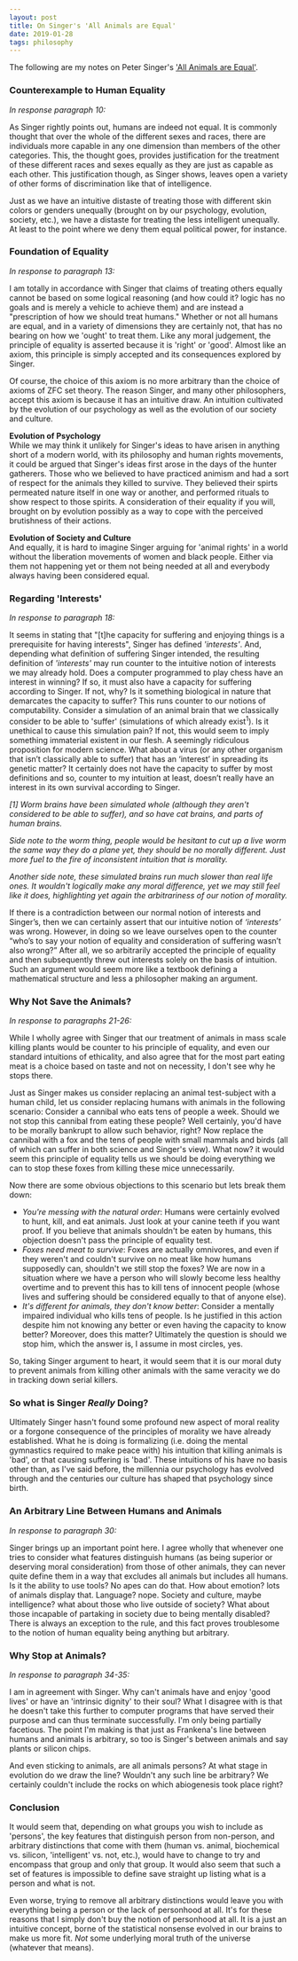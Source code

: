 ```yaml
---
layout: post
title: On Singer's 'All Animals are Equal'
date: 2019-01-28
tags: philosophy
---
```

The following are my notes on Peter Singer's ['All Animals are Equal'](https://rintintin.colorado.edu/~vancecd/phil3140/Singer1.pdf).

### Counterexample to Human Equality
*In response paragraph 10:*

As Singer rightly points out, humans are indeed not equal. It is commonly thought that over the whole of the different sexes and races, there are individuals more capable in any one dimension than members of the other categories. This, the thought goes, provides justification for the treatment of these different races and sexes equally as they are just as capable as each other. This justification though, as Singer shows, leaves open a variety of other forms of discrimination like that of intelligence.

<!--more-->

Just as we have an intuitive distaste of treating those with different skin colors or genders unequally (brought on by our psychology, evolution, society, etc.), we have a distaste for treating the less intelligent unequally. At least to the point where we deny them equal political power, for instance.

### Foundation of Equality
*In response to paragraph 13:*

I am totally in accordance with Singer that claims of treating others equally cannot be based on some logical reasoning (and how could it? logic has no goals and is merely a vehicle to achieve them) and are instead a "prescription of how we should treat humans." Whether or not all humans are equal, and in a variety of dimensions they are certainly not, that has no bearing on how we 'ought' to treat them. Like any moral judgement, the principle of equality is asserted because it is 'right' or 'good'. Almost like an axiom, this principle is simply accepted and its consequences explored by Singer.

Of course, the choice of this axiom is no more arbitrary than the choice of axioms of ZFC set theory. The reason Singer, and many other philosophers, accept this axiom is because it has an intuitive draw. An intuition cultivated by the evolution of our psychology as well as the evolution of our society and culture.

**Evolution of Psychology**<br>
While we may think it unlikely for Singer's ideas to have arisen in anything short of a modern world, with its philosophy and human rights movements, it could be argued that Singer's ideas first arose in the days of the hunter gatherers. Those who we believed to have practiced animism and had a sort of respect for the animals they killed to survive. They believed their spirts permeated nature itself in one way or another, and performed rituals to show respect to those spirits. A consideration of their equality if you will, brought on by evolution possibly as a way to cope with the perceived brutishness of their actions.

**Evolution of Society and Culture**<br>
And equally, it is hard to imagine Singer arguing for 'animal rights' in a world without the liberation movements of women and black people. Either via them not happening yet or them not being needed at all and everybody always having been considered equal.

### Regarding 'Interests'
*In response to paragraph 18:*

It seems in stating that "[t]he capacity for suffering and enjoying things is a prerequisite for having interests", Singer has defined *'interests'*. And, depending what definition of suffering Singer intended, the resulting definition of *'interests'* may run counter to the intuitive notion of interests we may already hold. Does a computer programmed to play chess have an interest in winning? If so, it must also have a capacity for suffering according to Singer. If not, why? Is it something biological in nature that demarcates the capacity to suffer? This runs counter to our notions of computability. Consider a simulation of an animal brain that we classically consider to be able to 'suffer' (simulations of which already exist$^1$). Is it unethical to cause this simulation pain? If not, this would seem to imply something immaterial existent in our flesh. A seemingly ridiculous proposition for modern science. What about a virus (or any other organism that isn’t classically able to suffer) that has an ‘interest’ in spreading its genetic matter? It certainly does not have the capacity to suffer by most definitions and so, counter to my intuition at least, doesn’t really have an interest in its own survival according to Singer.

*[1] Worm brains have been simulated whole (although they aren't considered to be able to suffer), and so have cat brains, and parts of human brains.*

*Side note to the worm thing, people would be hesitant to cut up a live worm the same way they do a plane yet, they should be no morally different. Just more fuel to the fire of inconsistent intuition that is morality.*

*Another side note, these simulated brains run much slower than real life ones. It wouldn't logically make any moral difference, yet we may still feel like it does, highlighting yet again the arbitrariness of our notion of morality.*

If there is a contradiction between our normal notion of interests and Singer’s, then we can certainly assert that our intuitive notion of *‘interests’* was wrong. However, in doing so we leave ourselves open to the counter “who’s to say your notion of equality and consideration of suffering wasn’t also wrong?” After all, we so arbitrarily accepted the principle of equality and then subsequently threw out interests solely on the basis of intuition. Such an argument would seem more like a textbook defining a mathematical structure and less a philosopher making an argument.

### Why Not Save the Animals?
*In response to paragraphs 21-26:*

While I wholly agree with Singer that our treatment of animals in mass scale killing plants would be counter to his principle of equality, and even our standard intuitions of ethicality, and also agree that for the most part eating meat is a choice based on taste and not on necessity, I don't see why he stops there.

Just as Singer makes us consider replacing an animal test-subject with a human child, let us consider replacing humans with animals in the following scenario:
Consider a cannibal who eats tens of people a week. Should we not stop this cannibal from eating these people? Well certainly, you'd have to be morally bankrupt to allow such behavior, right? Now replace the cannibal with a fox and the tens of people with small mammals and birds (all of which can suffer in both science and Singer's view). What now? it would seem this principle of equality tells us we should be doing everything we can to stop these foxes from killing these mice unnecessarily.

Now there are some obvious objections to this scenario but lets break them down:
- *You're messing with the natural order*: Humans were certainly evolved to hunt, kill, and eat animals. Just look at your canine teeth if you want proof. If you believe that animals shouldn't be eaten by humans, this objection doesn't pass the principle of equality test.
- *Foxes need meat to survive*: Foxes are actually omnivores, and even if they weren't and couldn't survive on no meat like how humans supposedly can, shouldn't we still stop the foxes? We are now in a situation where we have a person who will slowly become less healthy overtime and to prevent this has to kill tens of innocent people (whose lives and suffering should be considered equally to that of anyone else).
- *It's different for animals, they don't know better*: Consider a mentally impaired individual who kills tens of people. Is he justified in this action despite him not knowing any better or even having the capacity to know better? Moreover, does this matter? Ultimately the question is should we stop him, which the answer is, I assume in most circles, yes.

So, taking Singer argument to heart, it would seem that it is our moral duty to prevent animals from killing other animals with the same veracity we do in tracking down serial killers.


### So what is Singer *Really* Doing?
Ultimately Singer hasn't found some profound new aspect of moral reality or a forgone consequence of the principles of morality we have already established. What he is doing is formalizing (i.e. doing the mental gymnastics required to make peace with) his intuition that killing animals is 'bad', or that causing suffering is 'bad'. These intuitions of his have no basis other than, as I've said before, the millennia our psychology has evolved through and the centuries our culture has shaped that psychology since birth.

### An Arbitrary Line Between Humans and Animals
*In response to paragraph 30:*

Singer brings up an important point here. I agree wholly that whenever one tries to consider what features distinguish humans (as being superior or deserving moral consideration) from those of other animals, they can never quite define them in a way that excludes all animals but includes all humans. Is it the ability to use tools? No apes can do that. How about emotion? lots of animals display that. Language? nope. Society and culture, maybe intelligence? what about those who live outside of society? What about those incapable of partaking in society due to being mentally disabled? There is always an exception to the rule, and this fact proves troublesome to the notion of human equality being anything but arbitrary.

### Why Stop at Animals?
*In response to paragraph 34-35:*

I am in agreement with Singer. Why can't animals have and enjoy 'good lives' or have an 'intrinsic dignity' to their soul? What I disagree with is that he doesn't take this further to computer programs that have served their purpose and can thus terminate successfully. I'm only being partially facetious. The point I'm making is that just as Frankena's line between humans and animals is arbitrary, so too is Singer's between animals and say plants or silicon chips.

And even sticking to animals, are all animals persons? At what stage in evolution do we draw the line? Wouldn't any such line be arbitrary? We certainly couldn't include the rocks on which abiogenesis took place right?

### Conclusion
It would seem that, depending on what groups you wish to include as 'persons', the key features that distinguish person from non-person, and arbitrary distinctions that come with them (human vs. animal, biochemical vs. silicon, 'intelligent' vs. not, etc.), would have to change to try and encompass that group and only that group. It would also seem that such a set of features is impossible to define save straight up listing what is a person and what is not.

Even worse, trying to remove all arbitrary distinctions would leave you with everything being a person or the lack of personhood at all. It's for these reasons that I simply don't buy the notion of personhood at all. It is a just an intuitive concept, borne of the statistical nonsense evolved in our brains to make us more fit. *Not* some underlying moral truth of the universe (whatever that means).
